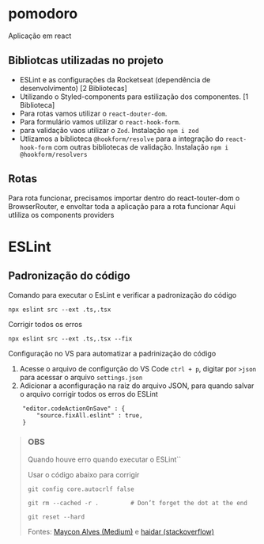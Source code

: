 # pomodoro

Aplicação em react

## Bibliotcas utilizadas no projeto

* ESLint e as configurações da Rocketseat (dependência de desenvolvimento) [2 Bibliotecas]
* Utilizando o Styled-components para estilização dos componentes. [1 Biblioteca]
* Para rotas vamos utilizar o `react-douter-dom`.
* Para formulário vamos utilizar o `react-hook-form`.
* para validação vaos utilizar o `Zod`. Instalação `npm i zod`
* Utlizamos a biblioteca `@hookform/resolve` para a integração do `react-hook-form` com outras bibliotecas de validação. Instalação `npm i @hookform/resolvers`

## Rotas
Para rota funcionar, precisamos importar dentro do react-touter-dom o BrowserRouter, e envoltar toda a aplicação para a rota funcionar
Aqui utliliza os components providers

# ESLint

## Padronização do código

Comando para executar o EsLint e verificar a padronização do código

```
npx eslint src --ext .ts,.tsx
```
Corrigir todos os erros
```
npx eslint src --ext .ts,.tsx --fix
```

Configuração no VS para automatizar a padrinização do código

1. Acesse o arquivo de configurção do VS Code `ctrl + p`, digitar por `>json` para acessar o arquivo `settings.json`
2. Adicionar a aconfiguração na raiz do arquivo JSON, para quando salvar o arquivo corrigir todos os erros do ESLint  

```
    "editor.codeActionOnSave" : {
        "source.fixAll.eslint" : true,
    }
```

>### OBS
> Quando houve erro quando executar o ESLint``
>
>Usar o código abaixo para corrigir
>```
>git config core.autocrlf false
>
>git rm --cached -r .         # Don’t forget the dot at the end
>
>git reset --hard
>``` 
>
>Fontes: [Maycon Alves (Medium)](https://mayconbalves.medium.com/resolvendo-erro-delete-cr-prettier-prettier-em-projetos-react-897dac9504ea) e [haidar (stackoverflow)](https://stackoverflow.com/questions/48692741/how-can-i-make-all-line-endings-eols-in-all-files-in-visual-studio-code-unix)
